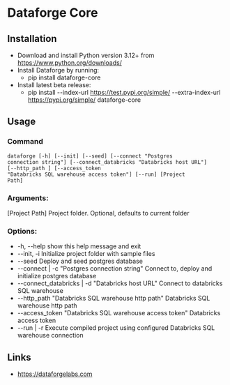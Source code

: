 # Dataforge Core

## Installation

- Download and install Python version 3.12+ from https://www.python.org/downloads/
- Install Dataforge by running: 
  - pip install dataforge-core
- Install latest beta release: 
  - pip install --index-url https://test.pypi.org/simple/ --extra-index-url https://pypi.org/simple/ dataforge-core
  
## Usage
### Command
<code>dataforge [-h] [--init] [--seed] [--connect "Postgres connection string"] 
 [--connect_databricks "Databricks host URL"] [--http_path <Databricks SQL warehouse http path>]
 [--access_token "Databricks SQL warehouse access token"] [--run]
[Project Path]</code>


### Arguments:
  [Project Path]        Project folder. Optional, defaults to current folder

### Options:
  - -h, --help            show this help message and exit
  - --init, -i            Initialize project folder with sample files
  - --seed                Deploy and seed postgres database
  - --connect | -c "Postgres connection string" Connect to, deploy and initialize postgres database
  - --connect_databricks | -d "Databricks host URL" Connect to databricks SQL warehouse
  - --http_path "Databricks SQL warehouse http path" Databricks SQL warehouse http path
  - --access_token "Databricks SQL warehouse access token" Databricks access token
  - --run | -r             Execute compiled project using configured Databricks SQL warehouse connection

## Links
- https://dataforgelabs.com